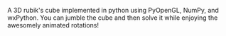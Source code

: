 A 3D rubik's cube implemented in python using PyOpenGL, NumPy, and wxPython. You can jumble the cube and then solve it while enjoying the awesomely animated rotations!
